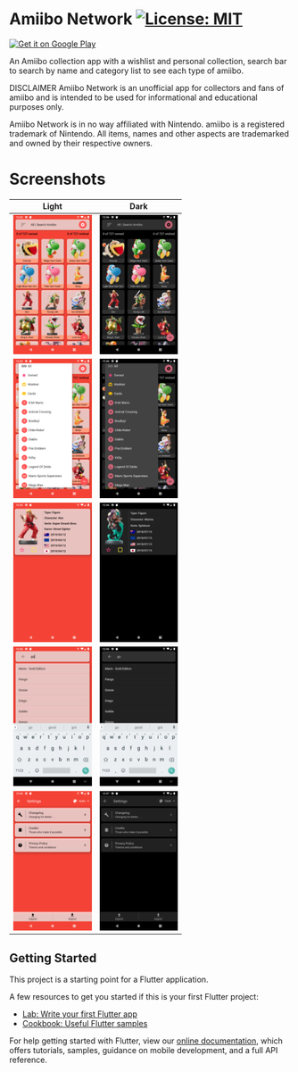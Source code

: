 # Amiibo Network [![License: MIT](https://img.shields.io/badge/License-MIT-yellow.svg)](LICENSE)

<a href='https://play.google.com/store/apps/details?hl=en_US&id=com.dartz.amiibo_network&pcampaignid=MKT-Other-global-all-co-prtnr-py-PartBadge-Mar2515-1'><img alt='Get it on Google Play' src='https://play.google.com/intl/en_us/badges/images/generic/en_badge_web_generic.png' width=150/></a>

An Amiibo collection app with a wishlist and personal collection, search bar to search by name and category list to see each type of amiibo.

DISCLAIMER
Amiibo Network is an unofficial app for collectors and fans of amiibo and is intended to be used for informational and educational purposes only.

Amiibo Network is in no way affiliated with Nintendo. amiibo is a registered trademark of Nintendo. All items, names and other aspects are trademarked and owned by their respective owners.

# Screenshots

Light                      |             Dark
:-------------------------:|:-------------------------:
<img src="screenshots/Nexus5X_home.png" height="250"> | <img src="screenshots/Nexus5X_home_dark.png" height="250">
<img src="screenshots/Nexus5X_Category.png" height="250"> | <img src="screenshots/Nexus5X_Category_dark.png" height="250">
<img src="screenshots/Nexus5X_detail.png" height="250"> | <img src="screenshots/Nexus5X_detail_dark.png" height="250">
<img src="screenshots/Nexus5X_search.png" height="250"> | <img src="screenshots/Nexus5X_search_dark.png" height="250">
<img src="screenshots/Nexus5x_settings.png" height="250"> | <img src="screenshots/Nexus5X_settings_dark.png" height="250">

## Getting Started

This project is a starting point for a Flutter application.

A few resources to get you started if this is your first Flutter project:

- [Lab: Write your first Flutter app](https://flutter.dev/docs/get-started/codelab)
- [Cookbook: Useful Flutter samples](https://flutter.dev/docs/cookbook)

For help getting started with Flutter, view our
[online documentation](https://flutter.dev/docs), which offers tutorials,
samples, guidance on mobile development, and a full API reference.
